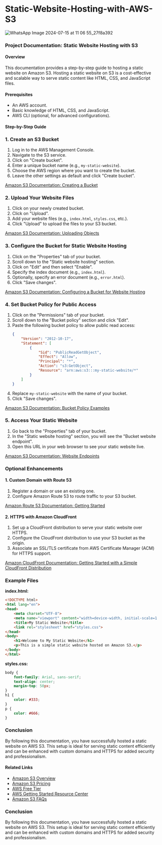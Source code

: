 # Static-Website-Hosting-with-AWS-S3

![WhatsApp Image 2024-07-15 at 11 06 55_27f8a392](https://github.com/user-attachments/assets/1f201356-827f-40ff-9edf-0626c3e28ad9)
### Project Documentation: Static Website Hosting with S3

#### Overview

This documentation provides a step-by-step guide to hosting a static website on Amazon S3. Hosting a static website on S3 is a cost-effective and scalable way to serve static content like HTML, CSS, and JavaScript files.

#### Prerequisites

- An AWS account.
- Basic knowledge of HTML, CSS, and JavaScript.
- AWS CLI (optional, for advanced configurations).

#### Step-by-Step Guide

### 1. Create an S3 Bucket

1. Log in to the AWS Management Console.
2. Navigate to the S3 service.
3. Click on "Create bucket".
4. Enter a unique bucket name (e.g., `my-static-website`).
5. Choose the AWS region where you want to create the bucket.
6. Leave the other settings as default and click "Create bucket".

[Amazon S3 Documentation: Creating a Bucket](https://docs.aws.amazon.com/AmazonS3/latest/userguide/creating-bucket.html)

### 2. Upload Your Website Files

1. Click on your newly created bucket.
2. Click on "Upload".
3. Add your website files (e.g., `index.html`, `styles.css`, etc.).
4. Click "Upload" to upload the files to your S3 bucket.

[Amazon S3 Documentation: Uploading Objects](https://docs.aws.amazon.com/AmazonS3/latest/userguide/upload-objects.html)

### 3. Configure the Bucket for Static Website Hosting

1. Click on the "Properties" tab of your bucket.
2. Scroll down to the "Static website hosting" section.
3. Click on "Edit" and then select "Enable".
4. Specify the index document (e.g., `index.html`).
5. Optionally, specify an error document (e.g., `error.html`).
6. Click "Save changes".

[Amazon S3 Documentation: Configuring a Bucket for Website Hosting](https://docs.aws.amazon.com/AmazonS3/latest/userguide/WebsiteHosting.html)

### 4. Set Bucket Policy for Public Access

1. Click on the "Permissions" tab of your bucket.
2. Scroll down to the "Bucket policy" section and click "Edit".
3. Paste the following bucket policy to allow public read access:
    ```json
    {
        "Version": "2012-10-17",
        "Statement": [
            {
                "Sid": "PublicReadGetObject",
                "Effect": "Allow",
                "Principal": "*",
                "Action": "s3:GetObject",
                "Resource": "arn:aws:s3:::my-static-website/*"
            }
        ]
    }
    ```
4. Replace `my-static-website` with the name of your bucket.
5. Click "Save changes".

[Amazon S3 Documentation: Bucket Policy Examples](https://docs.aws.amazon.com/AmazonS3/latest/userguide/example-bucket-policies.html)

### 5. Access Your Static Website

1. Go back to the "Properties" tab of your bucket.
2. In the "Static website hosting" section, you will see the "Bucket website endpoint".
3. Open this URL in your web browser to see your static website live.

[Amazon S3 Documentation: Website Endpoints](https://docs.aws.amazon.com/AmazonS3/latest/userguide/WebsiteEndpoints.html)

### Optional Enhancements

#### 1. Custom Domain with Route 53

1. Register a domain or use an existing one.
2. Configure Amazon Route 53 to route traffic to your S3 bucket.

[Amazon Route 53 Documentation: Getting Started](https://docs.aws.amazon.com/Route53/latest/DeveloperGuide/Welcome.html)

#### 2. HTTPS with Amazon CloudFront

1. Set up a CloudFront distribution to serve your static website over HTTPS.
2. Configure the CloudFront distribution to use your S3 bucket as the origin.
3. Associate an SSL/TLS certificate from AWS Certificate Manager (ACM) for HTTPS support.

[Amazon CloudFront Documentation: Getting Started with a Simple CloudFront Distribution](https://docs.aws.amazon.com/AmazonCloudFront/latest/DeveloperGuide/GettingStarted.SimpleDistribution.html)

### Example Files

**index.html:**
```html
<!DOCTYPE html>
<html lang="en">
<head>
    <meta charset="UTF-8">
    <meta name="viewport" content="width=device-width, initial-scale=1.0">
    <title>My Static Website</title>
    <link rel="stylesheet" href="styles.css">
</head>
<body>
    <h1>Welcome to My Static Website</h1>
    <p>This is a simple static website hosted on Amazon S3.</p>
</body>
</html>
```

**styles.css:**
```css
body {
    font-family: Arial, sans-serif;
    text-align: center;
    margin-top: 50px;
}
h1 {
    color: #333;
}
p {
    color: #666;
}
```

### Conclusion

By following this documentation, you have successfully hosted a static website on AWS S3. This setup is ideal for serving static content efficiently and can be enhanced with custom domains and HTTPS for added security and professionalism.

#### Related Links

- [Amazon S3 Overview](https://aws.amazon.com/s3/)
- [Amazon S3 Pricing](https://aws.amazon.com/s3/pricing/)
- [AWS Free Tier](https://aws.amazon.com/free/)
- [AWS Getting Started Resource Center](https://aws.amazon.com/getting-started/)
- [Amazon S3 FAQs](https://aws.amazon.com/s3/faqs/)

### Conclusion

By following this documentation, you have successfully hosted a static website on AWS S3. This setup is ideal for serving static content efficiently and can be enhanced with custom domains and HTTPS for added security and professionalism.
